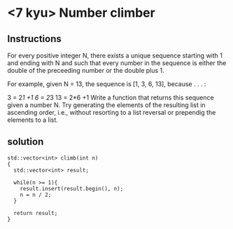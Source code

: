 # <7 kyu> Number climber

## Instructions

For every positive integer N, there exists a unique sequence starting with 1 and ending with N and such that every number in the sequence is either the double of the preceeding number or the double plus 1.

For example, given N = 13, the sequence is [1, 3, 6, 13], because . . . :

 3 =  2*1 +1
 6 =  2*3
 13 = 2*6 +1
Write a function that returns this sequence given a number N. Try generating the elements of the resulting list in ascending order, i.e., without resorting to a list reversal or prependig the elements to a list.

## solution

```
std::vector<int> climb(int n)
{
  std::vector<int> result;
  
  while(n >= 1){
    result.insert(result.begin(), n);
    n = n / 2;
  }
  
  return result;
}
```
